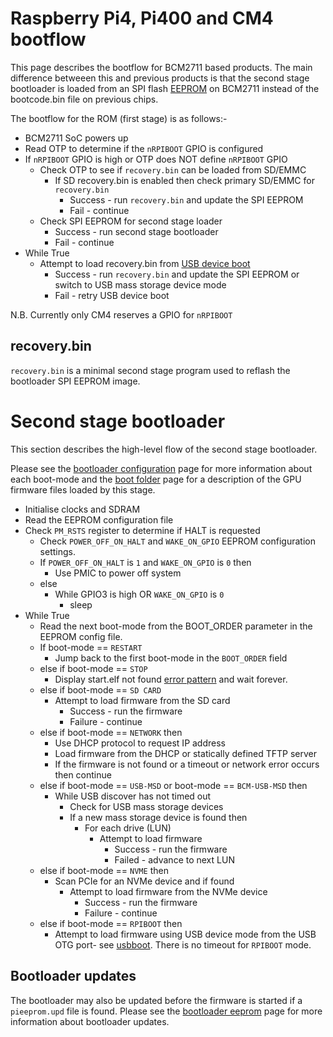 # Raspberry Pi4, Pi400 and CM4 bootflow

This page describes the bootflow for BCM2711 based products. The main difference betweeen this and previous products is that the second stage bootloader is loaded from an SPI flash [EEPROM](../booteeprom.md) on BCM2711 instead of the bootcode.bin file on previous chips.

The bootflow for the ROM (first stage) is as follows:-

* BCM2711 SoC powers up
* Read OTP to determine if the `nRPIBOOT` GPIO is configured
* If `nRPIBOOT` GPIO is high or OTP does NOT define `nRPIBOOT` GPIO 
   * Check OTP to see if `recovery.bin` can be loaded from SD/EMMC
      * If SD recovery.bin is enabled then check primary SD/EMMC for `recovery.bin`
         * Success - run `recovery.bin` and update the SPI EEPROM
         * Fail - continue
   * Check SPI EEPROM for second stage loader
      * Success - run second stage bootloader 
      * Fail - continue
* While True
   * Attempt to load recovery.bin from [USB device boot](../../computemodule/cm-emmc-flashing.md)
      * Success - run `recovery.bin` and update the SPI EEPROM or switch to USB mass storage device mode
      * Fail - retry USB device boot

N.B. Currently only CM4 reserves a GPIO for `nRPIBOOT`

## recovery.bin
`recovery.bin` is a minimal second stage program used to reflash the bootloader SPI EEPROM image.

# Second stage bootloader 

This section describes the high-level flow of the second stage bootloader.

Please see the [bootloader configuration](../bcm2711_bootloader_config.md) page for more information about each boot-mode and the [boot folder](../../../configuration/boot_folder.md) page for a description of the GPU firmware files loaded by this stage.

* Initialise clocks and SDRAM
* Read the EEPROM configuration file
* Check `PM_RSTS` register to determine if HALT is requested
   * Check `POWER_OFF_ON_HALT` and `WAKE_ON_GPIO` EEPROM configuration settings.
   * If `POWER_OFF_ON_HALT` is `1` and `WAKE_ON_GPIO` is `0` then
      * Use PMIC to power off system
   * else
      * While GPIO3 is high OR `WAKE_ON_GPIO` is `0`
         * sleep
* While True
   * Read the next boot-mode from the BOOT_ORDER parameter in the EEPROM config file.
   * If boot-mode == `RESTART`
      * Jump back to the first boot-mode in the `BOOT_ORDER` field
   * else if boot-mode == `STOP`
      * Display start.elf not found [error pattern](../../../configuration/led_blink_warnings.md) and wait forever.
   * else if boot-mode == `SD CARD`
      * Attempt to load firmware from the SD card
         * Success - run the firmware
         * Failure - continue   
   * else if boot-mode == `NETWORK` then 
      * Use DHCP protocol to request IP address
      * Load firmware from the DHCP or statically defined TFTP server
      * If the firmware is not found or a timeout or network error occurs then continue
   * else if boot-mode == `USB-MSD` or boot-mode == `BCM-USB-MSD` then
      * While USB discover has not timed out 
         * Check for USB mass storage devices
         * If a new mass storage device is found then
            * For each drive (LUN)
               * Attempt to load firmware
                  * Success - run the firmware
                  * Failed - advance to next LUN
   * else if boot-mode == `NVME` then
      * Scan PCIe for an NVMe device and if found
         * Attempt to load firmware from the NVMe device
            * Success - run the firmware
            * Failure - continue            
   * else if boot-mode == `RPIBOOT` then
      * Attempt to load firmware using USB device mode from the USB OTG port- see [usbboot](https://github.com/raspberrypi/usbboot).
        There is no timeout for `RPIBOOT` mode.
         
## Bootloader updates
The bootloader may also be updated before the firmware is started if a `pieeprom.upd` file is found. Please see the [bootloader eeprom](../booteeprom.md) page for more information about bootloader updates.
